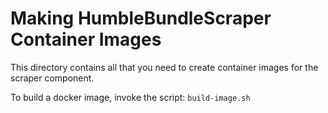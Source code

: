 # Making HumbleBundleScraper Container Images

This directory contains all that you need to create container images for the
scraper component.

To build a docker image, invoke the script: `build-image.sh`
